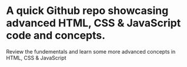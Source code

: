 # A quick Github repo showcasing advanced HTML, CSS & JavaScript code and concepts.
Review the fundementals and learn some more advanced concepts in HTML, CSS & JavaScript
